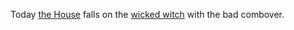 Today <a href="https://www.house.gov/">the House</a> falls on the <a href="http://scripting.com/images/2019/12/18/witch.png">wicked witch</a> with the bad combover.
